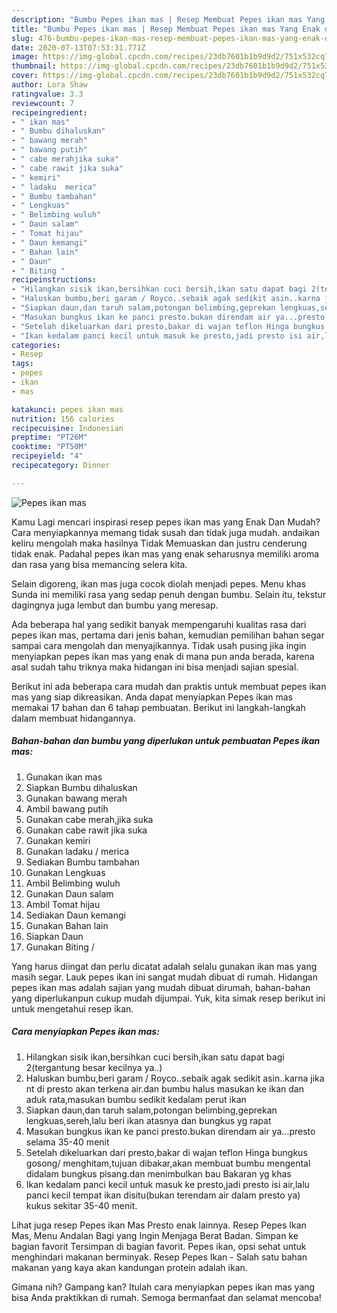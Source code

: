 ```yaml
---
description: "Bumbu Pepes ikan mas | Resep Membuat Pepes ikan mas Yang Enak dan Simpel"
title: "Bumbu Pepes ikan mas | Resep Membuat Pepes ikan mas Yang Enak dan Simpel"
slug: 476-bumbu-pepes-ikan-mas-resep-membuat-pepes-ikan-mas-yang-enak-dan-simpel
date: 2020-07-13T07:53:31.771Z
image: https://img-global.cpcdn.com/recipes/23db7601b1b9d9d2/751x532cq70/pepes-ikan-mas-foto-resep-utama.jpg
thumbnail: https://img-global.cpcdn.com/recipes/23db7601b1b9d9d2/751x532cq70/pepes-ikan-mas-foto-resep-utama.jpg
cover: https://img-global.cpcdn.com/recipes/23db7601b1b9d9d2/751x532cq70/pepes-ikan-mas-foto-resep-utama.jpg
author: Lora Shaw
ratingvalue: 3.3
reviewcount: 7
recipeingredient:
- " ikan mas"
- " Bumbu dihaluskan"
- " bawang merah"
- " bawang putih"
- " cabe merahjika suka"
- " cabe rawit jika suka"
- " kemiri"
- " ladaku  merica"
- " Bumbu tambahan"
- " Lengkuas"
- " Belimbing wuluh"
- " Daun salam"
- " Tomat hijau"
- " Daun kemangi"
- " Bahan lain"
- " Daun"
- " Biting "
recipeinstructions:
- "Hilangkan sisik ikan,bersihkan cuci bersih,ikan satu dapat bagi 2(tergantung besar kecilnya ya..)"
- "Haluskan bumbu,beri garam / Royco..sebaik agak sedikit asin..karna jika nt di presto akan terkena air.dan bumbu halus masukan ke ikan dan aduk rata,masukan bumbu sedikit kedalam perut ikan"
- "Siapkan daun,dan taruh salam,potongan belimbing,geprekan lengkuas,sereh,lalu beri ikan atasnya dan bungkus yg rapat"
- "Masukan bungkus ikan ke panci presto.bukan direndam air ya...presto selama 35-40 menit"
- "Setelah dikeluarkan dari presto,bakar di wajan teflon Hinga bungkus gosong/ menghitam,tujuan dibakar,akan membuat bumbu mengental didalam bungkus pisang.dan menimbulkan bau Bakaran yg khas"
- "Ikan kedalam panci kecil untuk masuk ke presto,jadi presto isi air,lalu panci kecil tempat ikan disitu(bukan terendam air dalam presto ya) kukus sekitar 35-40 menit."
categories:
- Resep
tags:
- pepes
- ikan
- mas

katakunci: pepes ikan mas 
nutrition: 156 calories
recipecuisine: Indonesian
preptime: "PT26M"
cooktime: "PT50M"
recipeyield: "4"
recipecategory: Dinner

---
```



![Pepes ikan mas](https://img-global.cpcdn.com/recipes/23db7601b1b9d9d2/751x532cq70/pepes-ikan-mas-foto-resep-utama.jpg)

Kamu Lagi mencari inspirasi resep pepes ikan mas yang Enak Dan Mudah? Cara menyiapkannya memang tidak susah dan tidak juga mudah. andaikan keliru mengolah maka hasilnya Tidak Memuaskan dan justru cenderung tidak enak. Padahal pepes ikan mas yang enak seharusnya memiliki aroma dan rasa yang bisa memancing selera kita.

Selain digoreng, ikan mas juga cocok diolah menjadi pepes. Menu khas Sunda ini memiliki rasa yang sedap penuh dengan bumbu. Selain itu, tekstur dagingnya juga lembut dan bumbu yang meresap.

Ada beberapa hal yang sedikit banyak mempengaruhi kualitas rasa dari pepes ikan mas, pertama dari jenis bahan, kemudian pemilihan bahan segar sampai cara mengolah dan menyajikannya. Tidak usah pusing jika ingin menyiapkan pepes ikan mas yang enak di mana pun anda berada, karena asal sudah tahu triknya maka hidangan ini bisa menjadi sajian spesial.


Berikut ini ada beberapa cara mudah dan praktis untuk membuat pepes ikan mas yang siap dikreasikan. Anda dapat menyiapkan Pepes ikan mas memakai 17 bahan dan 6 tahap pembuatan. Berikut ini langkah-langkah dalam membuat hidangannya.

<!--inarticleads1-->

##### Bahan-bahan dan bumbu yang diperlukan untuk pembuatan Pepes ikan mas:

1. Gunakan  ikan mas
1. Siapkan  Bumbu dihaluskan
1. Gunakan  bawang merah
1. Ambil  bawang putih
1. Gunakan  cabe merah,jika suka
1. Gunakan  cabe rawit jika suka
1. Gunakan  kemiri
1. Gunakan  ladaku / merica
1. Sediakan  Bumbu tambahan
1. Gunakan  Lengkuas
1. Ambil  Belimbing wuluh
1. Gunakan  Daun salam
1. Ambil  Tomat hijau
1. Sediakan  Daun kemangi
1. Gunakan  Bahan lain
1. Siapkan  Daun
1. Gunakan  Biting /


Yang harus diingat dan perlu dicatat adalah selalu gunakan ikan mas yang masih segar. Lauk pepes ikan ini sangat mudah dibuat di rumah. Hidangan pepes ikan mas adalah sajian yang mudah dibuat dirumah, bahan-bahan yang diperlukanpun cukup mudah dijumpai. Yuk, kita simak resep berikut ini untuk mengetahui resep ikan. 

<!--inarticleads2-->

##### Cara menyiapkan Pepes ikan mas:

1. Hilangkan sisik ikan,bersihkan cuci bersih,ikan satu dapat bagi 2(tergantung besar kecilnya ya..)
1. Haluskan bumbu,beri garam / Royco..sebaik agak sedikit asin..karna jika nt di presto akan terkena air.dan bumbu halus masukan ke ikan dan aduk rata,masukan bumbu sedikit kedalam perut ikan
1. Siapkan daun,dan taruh salam,potongan belimbing,geprekan lengkuas,sereh,lalu beri ikan atasnya dan bungkus yg rapat
1. Masukan bungkus ikan ke panci presto.bukan direndam air ya...presto selama 35-40 menit
1. Setelah dikeluarkan dari presto,bakar di wajan teflon Hinga bungkus gosong/ menghitam,tujuan dibakar,akan membuat bumbu mengental didalam bungkus pisang.dan menimbulkan bau Bakaran yg khas
1. Ikan kedalam panci kecil untuk masuk ke presto,jadi presto isi air,lalu panci kecil tempat ikan disitu(bukan terendam air dalam presto ya) kukus sekitar 35-40 menit.


Lihat juga resep Pepes ikan Mas Presto enak lainnya. Resep Pepes Ikan Mas, Menu Andalan Bagi yang Ingin Menjaga Berat Badan. Simpan ke bagian favorit Tersimpan di bagian favorit. Pepes ikan, opsi sehat untuk menghindari makanan berminyak. Resep Pepes Ikan - Salah satu bahan makanan yang kaya akan kandungan protein adalah ikan. 

Gimana nih? Gampang kan? Itulah cara menyiapkan pepes ikan mas yang bisa Anda praktikkan di rumah. Semoga bermanfaat dan selamat mencoba!

